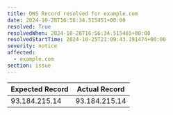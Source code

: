 ```yaml
---
title: DNS Record resolved for example.com
date: 2024-10-28T16:56:34.515451+00:00
resolved: True
resolvedWhen: 2024-10-28T16:56:34.515465+00:00
resolvedStartTime: 2024-10-25T21:09:43.191474+00:00
severity: notice
affected:
  - example.com
section: issue
---
```


| Expected Record  | Actual Record  |
|------------------|----------------|
| 93.184.215.14 | 93.184.215.14 |
